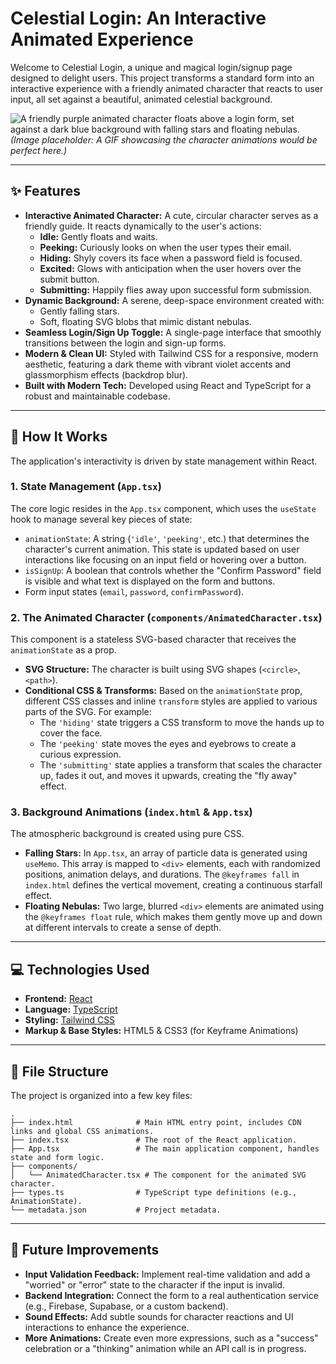 # Celestial Login: An Interactive Animated Experience

Welcome to Celestial Login, a unique and magical login/signup page designed to delight users. This project transforms a standard form into an interactive experience with a friendly animated character that reacts to user input, all set against a beautiful, animated celestial background.

![A friendly purple animated character floats above a login form, set against a dark blue background with falling stars and floating nebulas.](https://user-images.githubusercontent.com/12345/placeholder-image.png)
_(Image placeholder: A GIF showcasing the character animations would be perfect here.)_

---

## ✨ Features

- **Interactive Animated Character:** A cute, circular character serves as a friendly guide. It reacts dynamically to the user's actions:
  - **Idle:** Gently floats and waits.
  - **Peeking:** Curiously looks on when the user types their email.
  - **Hiding:** Shyly covers its face when a password field is focused.
  - **Excited:** Glows with anticipation when the user hovers over the submit button.
  - **Submitting:** Happily flies away upon successful form submission.
- **Dynamic Background:** A serene, deep-space environment created with:
  - Gently falling stars.
  - Soft, floating SVG blobs that mimic distant nebulas.
- **Seamless Login/Sign Up Toggle:** A single-page interface that smoothly transitions between the login and sign-up forms.
- **Modern & Clean UI:** Styled with Tailwind CSS for a responsive, modern aesthetic, featuring a dark theme with vibrant violet accents and glassmorphism effects (backdrop blur).
- **Built with Modern Tech:** Developed using React and TypeScript for a robust and maintainable codebase.

---

## 🚀 How It Works

The application's interactivity is driven by state management within React.

### 1. State Management (`App.tsx`)

The core logic resides in the `App.tsx` component, which uses the `useState` hook to manage several key pieces of state:

- `animationState`: A string (`'idle'`, `'peeking'`, etc.) that determines the character's current animation. This state is updated based on user interactions like focusing on an input field or hovering over a button.
- `isSignUp`: A boolean that controls whether the "Confirm Password" field is visible and what text is displayed on the form and buttons.
- Form input states (`email`, `password`, `confirmPassword`).

### 2. The Animated Character (`components/AnimatedCharacter.tsx`)

This component is a stateless SVG-based character that receives the `animationState` as a prop.

- **SVG Structure:** The character is built using SVG shapes (`<circle>`, `<path>`).
- **Conditional CSS & Transforms:** Based on the `animationState` prop, different CSS classes and inline `transform` styles are applied to various parts of the SVG. For example:
  - The `'hiding'` state triggers a CSS transform to move the hands up to cover the face.
  - The `'peeking'` state moves the eyes and eyebrows to create a curious expression.
  - The `'submitting'` state applies a transform that scales the character up, fades it out, and moves it upwards, creating the "fly away" effect.

### 3. Background Animations (`index.html` & `App.tsx`)

The atmospheric background is created using pure CSS.

- **Falling Stars:** In `App.tsx`, an array of particle data is generated using `useMemo`. This array is mapped to `<div>` elements, each with randomized positions, animation delays, and durations. The `@keyframes fall` in `index.html` defines the vertical movement, creating a continuous starfall effect.
- **Floating Nebulas:** Two large, blurred `<div>` elements are animated using the `@keyframes float` rule, which makes them gently move up and down at different intervals to create a sense of depth.

---

## 💻 Technologies Used

- **Frontend:** [React](https://react.dev/)
- **Language:** [TypeScript](https://www.typescriptlang.org/)
- **Styling:** [Tailwind CSS](https://tailwindcss.com/)
- **Markup & Base Styles:** HTML5 & CSS3 (for Keyframe Animations)

---

## 📁 File Structure

The project is organized into a few key files:

```
.
├── index.html              # Main HTML entry point, includes CDN links and global CSS animations.
├── index.tsx               # The root of the React application.
├── App.tsx                 # The main application component, handles state and form logic.
├── components/
│   └── AnimatedCharacter.tsx # The component for the animated SVG character.
├── types.ts                # TypeScript type definitions (e.g., AnimationState).
└── metadata.json           # Project metadata.
```

---

## 🔮 Future Improvements

- **Input Validation Feedback:** Implement real-time validation and add a "worried" or "error" state to the character if the input is invalid.
- **Backend Integration:** Connect the form to a real authentication service (e.g., Firebase, Supabase, or a custom backend).
- **Sound Effects:** Add subtle sounds for character reactions and UI interactions to enhance the experience.
- **More Animations:** Create even more expressions, such as a "success" celebration or a "thinking" animation while an API call is in progress.
